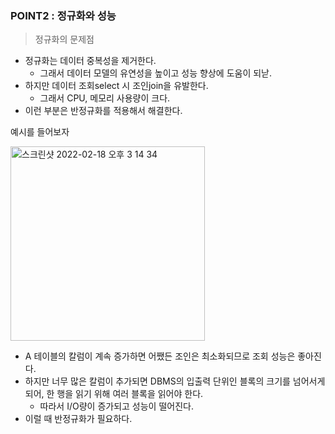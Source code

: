 ### POINT2 : 정규화와 성능

> 정규화의 문제점
> 
- 정규화는 데이터 중복성을 제거한다.
    - 그래서 데이터 모델의 유연성을 높이고 성능 향상에 도움이 되낟.
- 하지만 데이터 조회select 시 조인join을 유발한다.
    - 그래서 CPU, 메모리 사용량이 크다.
- 이런 부분은 반정규화를 적용해서 해결한다.

예시를 들어보자

<img width="311" alt="스크린샷 2022-02-18 오후 3 14 34" src="https://user-images.githubusercontent.com/81155572/154628278-13284082-64e4-47ee-92c3-42ffb335a42f.png">


- A 테이블의 칼럼이 계속 증가하면 어쨌든 조인은 최소화되므로 조회 성능은 좋아진다.
- 하지만 너무 많은 칼럼이 추가되면 DBMS의 입출력 단위인 블록의 크기를 넘어서게 되어, 한 행을 읽기 위해 여러 블록을 읽어야 한다.
    - 따라서 I/O량이 증가되고 성능이 떨어진다.
- 이럴 때 반정규화가 필요하다.
